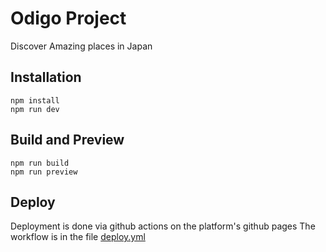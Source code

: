 # Odigo Project
Discover Amazing places in Japan

## Installation
```
npm install
npm run dev
```

## Build and Preview
```
npm run build
npm run preview
```

## Deploy
Deployment is done via github actions on the platform's github pages
The workflow is in the file [deploy.yml](https://github.com/AlexDroomer/odigo/blob/master/.github/workflows/deploy.yml)
